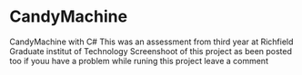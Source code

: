 # CandyMachine
CandyMachine with C#
This was an assessment from third year at Richfield Graduate institut of Technology 
Screenshoot of this project as been posted too if youu have a problem while runing this project leave a comment 
